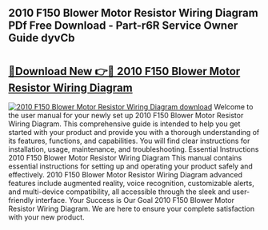 ## 2010 F150 Blower Motor Resistor Wiring Diagram PDf Free Download - Part-r6R Service Owner Guide dyvCb

# <h2><a href="http://dflguv.blite.top/?on=2010+F150+Blower+Motor+Resistor+Wiring+Diagram">🔗Download New 👉🔴 2010 F150 Blower Motor Resistor Wiring Diagram</a></h2>

[![2010 F150 Blower Motor Resistor Wiring Diagram download](https://i.imgur.com/lujVjoI.png)](http://dflguv.blite.top/?on=2010+F150+Blower+Motor+Resistor+Wiring+Diagram)
Welcome to the user manual for your newly set up 2010 F150 Blower Motor Resistor Wiring Diagram. This comprehensive guide is intended to help you get started with your product and provide you with a thorough understanding of its features, functions, and capabilities. You will find clear instructions for installation, usage, maintenance, and troubleshooting. Essential Instructions 2010 F150 Blower Motor Resistor Wiring Diagram This manual contains essential instructions for setting up and operating your product safely and effectively. 2010 F150 Blower Motor Resistor Wiring Diagram advanced features include augmented reality, voice recognition, customizable alerts, and multi-device compatibility, all accessible through the sleek and user-friendly interface. Your Success is Our Goal 2010 F150 Blower Motor Resistor Wiring Diagram. We are here to ensure your complete satisfaction with your new product.
